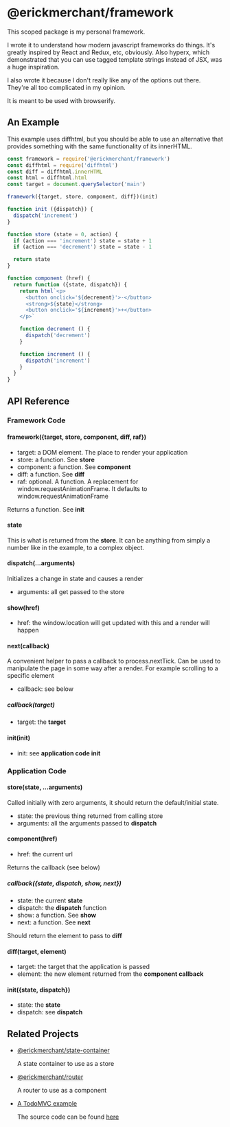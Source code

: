 # @erickmerchant/framework

This scoped package is my personal framework.

I wrote it to understand how modern javascript frameworks do things. It's greatly inspired by React and Redux, etc, obviously. Also hyperx, which demonstrated that you can use tagged template strings instead of JSX, was a huge inspiration.

I also wrote it because I don't really like any of the options out there. They're all too complicated in my opinion.

It is meant to be used with browserify.

## An Example

This example uses diffhtml, but you should be able to use an alternative that provides something with the same functionality of its innerHTML.

``` javascript
const framework = require('@erickmerchant/framework')
const diffhtml = require('diffhtml')
const diff = diffhtml.innerHTML
const html = diffhtml.html
const target = document.querySelector('main')

framework({target, store, component, diff})(init)

function init ({dispatch}) {
  dispatch('increment')
}

function store (state = 0, action) {
  if (action === 'increment') state = state + 1
  if (action === 'decrement') state = state - 1

  return state
}

function component (href) {
  return function ({state, dispatch}) {
    return html`<p>
      <button onclick='${decrement}'>-</button>
      <strong>${state}</strong>
      <button onclick='${increment}'>+</button>
    </p>`

    function decrement () {
      dispatch('decrement')
    }

    function increment () {
      dispatch('increment')
    }
  }
}
```

## API Reference

### Framework Code

#### framework({target, store, component, diff, raf})

- target: a DOM element. The place to render your application
- store: a function. See __store__
- component: a function. See __component__
- diff: a function. See __diff__
- raf: optional. A function. A replacement for window.requestAnimationFrame. It defaults to window.requestAnimationFrame

Returns a function. See __init__

#### state

This is what is returned from the __store__. It can be anything from simply a number like in the example, to a complex object.

#### dispatch(...arguments)

Initializes a change in state and causes a render

- arguments: all get passed to the store

#### show(href)

- href: the window.location will get updated with this and a render will happen

#### next(callback)

A convenient helper to pass a callback to process.nextTick. Can be used to manipulate the page in some way after a render. For example scrolling to a specific element

- callback: see below

##### callback(target)

- target: the __target__

#### init(init)

- init: see __application code init__

### Application Code

#### store(state, ...arguments)

Called initially with zero arguments, it should return the default/initial state.

- state: the previous thing returned from calling store
- arguments: all the arguments passed to __dispatch__

#### component(href)

- href: the current url

Returns the callback (see below)

##### callback({state, dispatch, show, next})

- state: the current __state__
- dispatch: the __dispatch__ function
- show: a function. See __show__
- next: a function. See __next__

Should return the element to pass to __diff__

#### diff(target, element)

- target: the target that the application is passed
- element: the new element returned from the __component callback__

#### init({state, dispatch})

- state: the __state__
- dispatch: see __dispatch__

## Related Projects

- [@erickmerchant/state-container](https://github.com/erickmerchant/state-container)

  A state container to use as a store

- [@erickmerchant/router](https://github.com/erickmerchant/router)

  A router to use as a component

- [A TodoMVC example](http://todo.erickmerchant.com)

  The source code can be found [here](https://github.com/erickmerchant/framework-todo)
